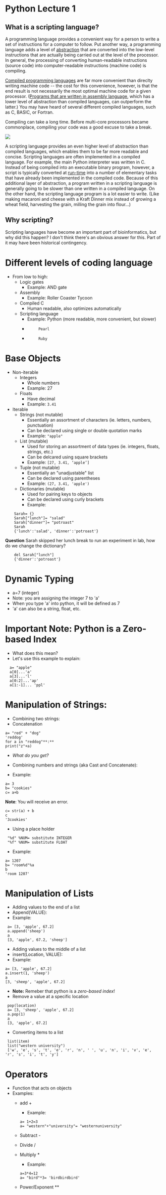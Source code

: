 # **Python Lecture 1**

## What is a scripting language?

A programming language provides a convenient way for a person to write a set of instructions for a computer to follow.  Put another way, a programming language adds a level of [abstraction](http://stackoverflow.com/questions/21220155/what-does-abstraction-mean-in-programming) that are converted into the low-level instructions that are actually being carried out at the level of the processor.  In general, the processing of converting human-readable instructions (source code) into computer-readable instructions (machine code) is compiling.  

[Compiled programming languages](https://en.wikipedia.org/wiki/Compiled_language) are far more convenient than direclty writing machine code -- the cost for this convenience, however, is that the end result is not necessarily the most optimal machine code for a given processor.  ([Programs that are written in assembly language](https://en.wikipedia.org/wiki/RollerCoaster_Tycoon_(video_game)#Development), which has a lower level of abstraction than compiled languages, can outperform the latter.)  You may have heard of several different compiled languages, such as C, BASIC, or Fortran.

Compiling can take a long time.  Before multi-core processors became commonplace, compiling your code was a good excuse to take a break.

![](https://imgs.xkcd.com/comics/compiling.png)

A scripting language provides an even higher level of abstraction than compiled languages, which enables them to be far more readable and concise.  Scripting languages are often implemented in a compiled language.  For example, the main Python interpreter was written in C.  Instead of being compiled into an executable binary program, however, a script is typically converted at [run-time](https://en.wikipedia.org/wiki/Run_time_(program_lifecycle_phase)) into a number of elementary tasks that have already been implemented in the compiled code.  Because of this additional layer of abstraction, a program written in a scripting language is generally going to be slower than one written in a compiled language.  On the other hand, the scripting language program is a lot easier to write.  (Like making macaroni and cheese with a Kraft Dinner mix instead of growing a wheat field, harvesting the grain, milling the grain into flour...)


## Why scripting?
Scripting languages have become an important part of bioinformatics, but why did this happen?  I don't think there's an obvious answer for this.  Part of it may have been historical contingency.


# Different levels of coding language
* From low to high:
  * Logic gates
    * Example: AND gate
  * Assembly
    * Example: Roller Coaster Tycoon
  * Compiled C
    * Human readable, also optimizes automatically
  * Scripting language
    * Example: Python (more readable, more convenient, but slower)
    *          Pearl
    *          Ruby

# Base Objects
* Non-iterable 
  * Integers
    * Whole numbers
    * Example: 27
  * Floats
    * Have decimal
    * Example: `3.41`
* Iterable
  * Strings (not mutable)
    * Essentially an assortment of characters (ie. letters, numbers, punctuation)
    * Can be declared using single or double quotation marks
    * Example: `"apple"`
  * List (mutable)
    * Used for storing an assortment of data types (ie. integers, floats, strings, etc.)
    * Can be delcared using square brackets
    * Example: `[27, 3.41, ‘apple’]`
  * Tuple (not mutable)
    * Essentially an "unadjustable" list
    * Can be declared using parentheses 
    * Example: `(27, 3.41, 'apple')`
  * Dictionaries (mutable)
    * Used for pairing keys to objects
    * Can be declared using curly brackets
    * Example: 

```
    Sarah= {}
    Sarah["lunch"]= "salad"
    Sarah["dinner"]= "potroast"
    Sarah
    {'lunch':'salad', 'dinner':'potroast'}
```
 
 **Question** Sarah skipped her lunch break to run an experiment in lab, how do we change the dictionary?
 
```
    del Sarah["lunch"]
    {'dinner':'potroast'}
```

# Dynamic Typing
* a=7 (integer)
* Note: you are assigning the integer 7 to 'a'
* When you type 'a' into python, it will be defined as 7
* 'a' can also be a string, float, etc.

# Important Note: Python is a Zero-based Index
* What does this mean?
* Let's use this example to explain:
```
  a= "apple"
  a[0]...'a'
  a[3]...'l'
  a[0:2]...'ap'
  a[1:-1]... 'ppl'
```

# Manipulation of Strings:
* Combining two strings:
 * Concatenation
 ```
 a= "red" + "dog"
 'reddog'
 for a in "reddog"**:**
 print("z"+a)
```
 * *What do you get?* 
 
* Combining numbers and strings (aka Cast and Concatenate):
 * Example:
 ```
 a= 3 
 b= "cookies"
 c= a+b
 ```
 **Note**: You will receive an error.
 ```
 c= str(a) + b  
 c
 '3cookies'
 ```
* Using a place holder
```
 "%d" %NUM= substitute INTEGER
 "%f" %NUM= substitute FLOAT
 ```
 * Example:
 ```
 a= 1207
 b= "room%d"%a
 b
 'room 1207'
  ```

# Manipulation of Lists
* Adding values to the end of a list
 * Append(VALUE):
 * Example:
 ```
  a= [3, 'apple', 67.2]
  a.append('sheep')
  a
  [3, 'apple', 67.2, 'sheep']
  ```
 * Adding values to the middle of a list
  * insert(Location, VALUE):
  * Example:
  ```
  a= [3, 'apple', 67.2]
  a.insert(1, 'sheep')
  a
  [3, 'sheep', 'apple', 67.2]
  ```
  * **Note:** Remeber that python is a *zero-based index*!
 * Remove a value at a specific location
 ```
  pop(location)
  a= [3, 'sheep', 'apple', 67.2]
  a.pop(1)
  a
  [3, 'apple', 67.2]
  ```
 * Converting items to a list
 ```
  list(item)
  list("western university")
  ['w', 'e', 's', 't', 'e', 'r', 'n', ' ', 'u', 'n', 'i', 'v', 'e', 'r', 's', 'i', 't', 'y']
```


# Operators
* Function that acts on objects
* Examples:
  * add +
  
    * Example: 
    ```
    a= 1+2=3
    a= "western"+"university"= "westernuniversity"
    ```
    
  * Subtract -
  * Divide /
  * Multiply *
    * Example: 
    ```
    a=3*4=12
    a= "bird"*3= 'birdbirdbird'
    ```
  * Power/Exponent **  
  
